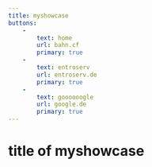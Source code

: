 ```yaml
---
title: myshowcase
buttons:
    -
        text: home
        url: bahn.cf
        primary: true
    -
        text: entroserv
        url: entroserv.de
        primary: true
    -
        text: goooooogle
        url: google.de
        primary: true
---
```


# title of myshowcase
